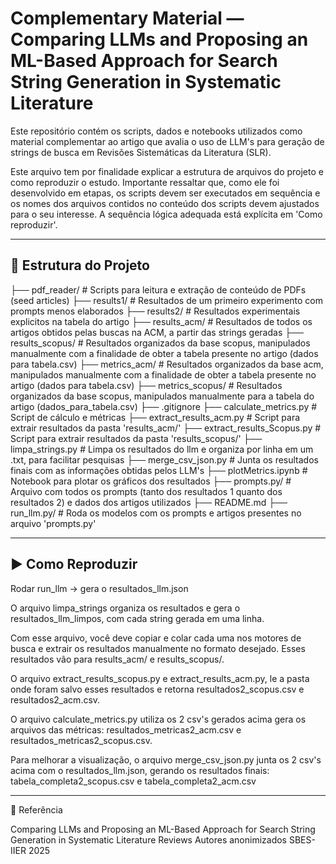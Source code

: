 # Complementary Material — Comparing LLMs and Proposing an ML-Based Approach for Search String Generation in Systematic Literature

Este repositório contém os scripts, dados e notebooks utilizados como material complementar ao artigo que avalia o uso de LLM's para geração de strings de busca em Revisões Sistemáticas da Literatura (SLR).

Este arquivo tem por finalidade explicar a estrutura de arquivos do projeto e como reproduzir o estudo. 
Importante ressaltar que, como ele foi desenvolvido em etapas, os scripts devem ser executados em sequência e os nomes dos arquivos contidos no conteúdo dos scripts devem ajustados para o seu interesse. A sequência lógica adequada está explícita em 'Como reproduzir'.

---

## 📁 Estrutura do Projeto

├── pdf_reader/ # Scripts para leitura e extração de conteúdo de PDFs (seed articles)
├── results1/ # Resultados de um primeiro experimento com prompts menos elaborados
├── results2/ # Resultados experimentais explicitos na tabela do artigo
    ├── results_acm/ # Resultados de todos os artigos obtidos pelas buscas na ACM, a partir das strings geradas
    ├── results_scopus/ # Resultados organizados da base scopus, manipulados manualmente com a finalidade de obter a tabela presente no artigo (dados para tabela.csv)
    ├── metrics_acm/ # Resultados organizados da base acm, manipulados manualmente com a finalidade de obter a tabela presente no artigo (dados para tabela.csv)
    ├── metrics_scopus/ # Resultados organizados da base scopus, manipulados manualmente para a tabela do artigo (dados_para_tabela.csv)
├── .gitignore
├── calculate_metrics.py # Script de cálculo e métricas
├── extract_results_acm.py # Script para extrair resultados da pasta 'results_acm/'
├── extract_results_Scopus.py # Script para extrair resultados da pasta 'results_scopus/'
├── limpa_strings.py # Limpa os resultados do llm e organiza por linha em um .txt, para facilitar pesquisas
├── merge_csv_json.py # Junta os resultados finais com as informações obtidas pelos LLM's
├── plotMetrics.ipynb # Notebook para plotar os gráficos dos resultados
├── prompts.py/ # Arquivo com todos os prompts (tanto dos resultados 1 quanto dos resultados 2) e dados dos artigos utilizados
├── README.md
├── run_llm.py/ # Roda os modelos com os prompts e artigos presentes no arquivo 'prompts.py'

---

## ▶️ Como Reproduzir

Rodar run_llm -> gera o resultados_llm.json

O arquivo limpa_strings organiza os resultados e gera o resultados_llm_limpos, com cada string gerada em uma linha.

Com esse arquivo, você deve copiar e colar cada uma nos motores de busca e extrair os resultados manualmente no formato desejado. Esses resultados vão para results_acm/ e results_scopus/.

O arquivo extract_results_scopus.py e extract_results_acm.py, le a pasta onde foram salvo esses resultados e retorna resultados2_scopus.csv e resultados2_acm.csv.

O arquivo calculate_metrics.py utiliza os 2 csv's gerados acima gera os arquivos das métricas: resultados_metricas2_acm.csv e resultados_metricas2_scopus.csv.

Para melhorar a visualização, o arquivo merge_csv_json.py junta os 2 csv's acima com o resultados_llm.json, gerando os resultados finais: tabela_completa2_scopus.csv e tabela_completa2_acm.csv

--- 

📎 Referência

Comparing LLMs and Proposing an ML-Based Approach for Search String Generation in Systematic Literature Reviews
Autores anonimizados
SBES-IIER 2025